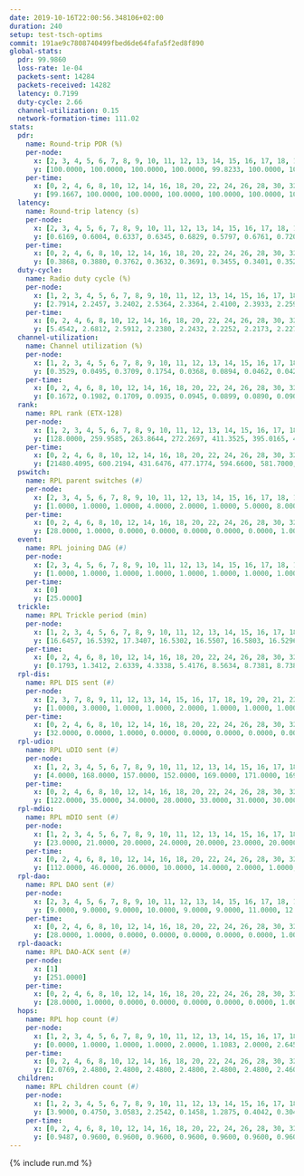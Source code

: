 ```yaml
---
date: 2019-10-16T22:00:56.348106+02:00
duration: 240
setup: test-tsch-optims
commit: 191ae9c7808740499fbed6de64fafa5f2ed8f890
global-stats:
  pdr: 99.9860
  loss-rate: 1e-04
  packets-sent: 14284
  packets-received: 14282
  latency: 0.7199
  duty-cycle: 2.66
  channel-utilization: 0.15
  network-formation-time: 111.02
stats:
  pdr:
    name: Round-trip PDR (%)
    per-node:
      x: [2, 3, 4, 5, 6, 7, 8, 9, 10, 11, 12, 13, 14, 15, 16, 17, 18, 19, 20, 21, 22, 23, 24, 25]
      y: [100.0000, 100.0000, 100.0000, 100.0000, 99.8233, 100.0000, 100.0000, 99.8294, 100.0000, 100.0000, 100.0000, 100.0000, 100.0000, 100.0000, 100.0000, 100.0000, 100.0000, 100.0000, 100.0000, 100.0000, 100.0000, 100.0000, 100.0000, 100.0000]
    per-time:
      x: [0, 2, 4, 6, 8, 10, 12, 14, 16, 18, 20, 22, 24, 26, 28, 30, 32, 34, 36, 38, 40, 42, 44, 46, 48, 50, 52, 54, 56, 58, 60, 62, 64, 66, 68, 70, 72, 74, 76, 78, 80, 82, 84, 86, 88, 90, 92, 94, 96, 98, 100, 102, 104, 106, 108, 110, 112, 114, 116, 118, 120, 122, 124, 126, 128, 130, 132, 134, 136, 138, 140, 142, 144, 146, 148, 150, 152, 154, 156, 158, 160, 162, 164, 166, 168, 170, 172, 174, 176, 178, 180, 182, 184, 186, 188, 190, 192, 194, 196, 198, 200, 202, 204, 206, 208, 210, 212, 214, 216, 218, 220, 222, 224, 226, 228, 230, 232, 234, 236, 238]
      y: [99.1667, 100.0000, 100.0000, 100.0000, 100.0000, 100.0000, 100.0000, 100.0000, 100.0000, 100.0000, 100.0000, 100.0000, 100.0000, 100.0000, 100.0000, 100.0000, 100.0000, 100.0000, 100.0000, 100.0000, 100.0000, 100.0000, 100.0000, 100.0000, 100.0000, 100.0000, 100.0000, 100.0000, 100.0000, 100.0000, 100.0000, 100.0000, 100.0000, 100.0000, 100.0000, 100.0000, 100.0000, 100.0000, 100.0000, 100.0000, 100.0000, 100.0000, 100.0000, 100.0000, 100.0000, 100.0000, 100.0000, 100.0000, 100.0000, 100.0000, 100.0000, 100.0000, 100.0000, 100.0000, 100.0000, 100.0000, 100.0000, 100.0000, 100.0000, 100.0000, 100.0000, 100.0000, 100.0000, 100.0000, 100.0000, 100.0000, 100.0000, 100.0000, 100.0000, 100.0000, 100.0000, 100.0000, 100.0000, 100.0000, 100.0000, 100.0000, 100.0000, 100.0000, 100.0000, 100.0000, 100.0000, 100.0000, 100.0000, 100.0000, 100.0000, 100.0000, 100.0000, 100.0000, 100.0000, 100.0000, 100.0000, 99.1667, 100.0000, 100.0000, 100.0000, 100.0000, 100.0000, 100.0000, 100.0000, 100.0000, 100.0000, 100.0000, 100.0000, 100.0000, 100.0000, 100.0000, 100.0000, 100.0000, 100.0000, 100.0000, 100.0000, 100.0000, 100.0000, 100.0000, 100.0000, 100.0000, 100.0000, 100.0000, 100.0000, 100.0000]
  latency:
    name: Round-trip latency (s)
    per-node:
      x: [2, 3, 4, 5, 6, 7, 8, 9, 10, 11, 12, 13, 14, 15, 16, 17, 18, 19, 20, 21, 22, 23, 24, 25]
      y: [0.6169, 0.6004, 0.6337, 0.6345, 0.6829, 0.5797, 0.6761, 0.7206, 0.6755, 0.7232, 0.6972, 0.6912, 0.7327, 0.7094, 0.7289, 0.7767, 0.7329, 0.7241, 0.7621, 0.8141, 0.7385, 0.9051, 0.8879, 0.8310]
    per-time:
      x: [0, 2, 4, 6, 8, 10, 12, 14, 16, 18, 20, 22, 24, 26, 28, 30, 32, 34, 36, 38, 40, 42, 44, 46, 48, 50, 52, 54, 56, 58, 60, 62, 64, 66, 68, 70, 72, 74, 76, 78, 80, 82, 84, 86, 88, 90, 92, 94, 96, 98, 100, 102, 104, 106, 108, 110, 112, 114, 116, 118, 120, 122, 124, 126, 128, 130, 132, 134, 136, 138, 140, 142, 144, 146, 148, 150, 152, 154, 156, 158, 160, 162, 164, 166, 168, 170, 172, 174, 176, 178, 180, 182, 184, 186, 188, 190, 192, 194, 196, 198, 200, 202, 204, 206, 208, 210, 212, 214, 216, 218, 220, 222, 224, 226, 228, 230, 232, 234, 236, 238]
      y: [0.3868, 0.3880, 0.3762, 0.3632, 0.3691, 0.3455, 0.3401, 0.3529, 0.3704, 0.3514, 0.3351, 0.3683, 0.3229, 0.3591, 0.3445, 0.3319, 0.3392, 0.3200, 0.3216, 0.3559, 0.3371, 0.3325, 0.3348, 0.3500, 0.3271, 0.3321, 0.3368, 0.3213, 0.3608, 0.3859, 0.3266, 0.3445, 0.3429, 0.3293, 0.3498, 0.3442, 0.3738, 0.3249, 0.3134, 0.3390, 0.3198, 0.3184, 0.3695, 0.3627, 0.3105, 0.3286, 0.3244, 0.3660, 0.2991, 0.2872, 0.3593, 0.3838, 0.3853, 0.3965, 0.5397, 0.3762, 0.3489, 0.3439, 0.3493, 0.6381, 0.6797, 0.4730, 0.4186, 0.3124, 0.4012, 0.9155, 1.0357, 0.7762, 0.5665, 0.5206, 0.4802, 0.9120, 1.2743, 1.2322, 0.8924, 0.6466, 0.5546, 0.9692, 1.2840, 1.2768, 1.2471, 1.1547, 0.7892, 0.9775, 1.2598, 1.2879, 1.2694, 1.2895, 1.2695, 1.1954, 1.2829, 1.2587, 1.2736, 1.2704, 1.2628, 1.2694, 1.2658, 1.2908, 1.2760, 1.2950, 1.2763, 1.2539, 1.2933, 1.2737, 1.2923, 1.2892, 1.3005, 1.2862, 1.2754, 1.2733, 1.2737, 1.2849, 1.2840, 1.2751, 1.2552, 1.2578, 1.2745, 1.2792, 1.2937, 1.2019]
  duty-cycle:
    name: Radio duty cycle (%)
    per-node:
      x: [1, 2, 3, 4, 5, 6, 7, 8, 9, 10, 11, 12, 13, 14, 15, 16, 17, 18, 19, 20, 21, 22, 23, 24, 25]
      y: [2.7914, 2.2457, 3.2402, 2.5364, 2.3364, 2.4100, 2.3933, 2.2599, 2.3161, 2.2201, 2.3435, 2.2502, 2.3237, 2.4573, 2.7689, 2.6902, 2.4540, 2.5586, 2.4503, 2.5983, 2.5237, 2.6233, 2.6553, 2.6048, 2.5856]
    per-time:
      x: [0, 2, 4, 6, 8, 10, 12, 14, 16, 18, 20, 22, 24, 26, 28, 30, 32, 34, 36, 38, 40, 42, 44, 46, 48, 50, 52, 54, 56, 58, 60, 62, 64, 66, 68, 70, 72, 74, 76, 78, 80, 82, 84, 86, 88, 90, 92, 94, 96, 98, 100, 102, 104, 106, 108, 110, 112, 114, 116, 118, 120, 122, 124, 126, 128, 130, 132, 134, 136, 138, 140, 142, 144, 146, 148, 150, 152, 154, 156, 158, 160, 162, 164, 166, 168, 170, 172, 174, 176, 178, 180, 182, 184, 186, 188, 190, 192, 194, 196, 198, 200, 202, 204, 206, 208, 210, 212, 214, 216, 218, 220, 222, 224, 226, 228, 230, 232, 234, 236, 238, 240]
      y: [5.4542, 2.6812, 2.5912, 2.2380, 2.2432, 2.2252, 2.2173, 2.2278, 2.2384, 2.2353, 2.2184, 2.2122, 2.2457, 2.2149, 2.2553, 2.2448, 2.2137, 2.2162, 2.2072, 2.2166, 2.2375, 2.2226, 2.2200, 2.2259, 2.2389, 2.2321, 2.2267, 2.2183, 2.2223, 2.2566, 2.2300, 2.2288, 2.2417, 2.2377, 2.2191, 2.2389, 2.2281, 2.2396, 2.2134, 2.2105, 2.2459, 2.2320, 2.2091, 2.2370, 2.2243, 2.2055, 2.2163, 2.2312, 2.2191, 2.1917, 2.2242, 3.1150, 3.2036, 3.0651, 3.0485, 2.2102, 2.2129, 2.2330, 2.2122, 2.2200, 2.2249, 2.2191, 2.2108, 2.2096, 2.2002, 2.2154, 2.2208, 2.2210, 2.2130, 2.2262, 2.2125, 2.2293, 2.2054, 2.2017, 2.2090, 2.2261, 2.2281, 2.2298, 2.2328, 2.2127, 2.2204, 2.2230, 2.2055, 2.2055, 2.2225, 2.2279, 2.2330, 2.2080, 2.2271, 2.2011, 2.2108, 2.2101, 2.2120, 2.2219, 2.2115, 2.2040, 2.2177, 2.2197, 2.2159, 2.2086, 2.2240, 2.2086, 2.2342, 2.2200, 2.2144, 2.2214, 2.2208, 2.2159, 2.2281, 2.2090, 2.2138, 2.2108, 2.2232, 2.2145, 2.2200, 2.2105, 2.2024, 2.2250, 2.2131, 2.2170, null]
  channel-utilization:
    name: Channel utilization (%)
    per-node:
      x: [1, 2, 3, 4, 5, 6, 7, 8, 9, 10, 11, 12, 13, 14, 15, 16, 17, 18, 19, 20, 21, 22, 23, 24, 25]
      y: [0.3529, 0.0495, 0.3709, 0.1754, 0.0368, 0.0894, 0.0462, 0.0427, 0.0313, 0.1025, 0.0341, 0.0433, 0.0343, 0.0334, 0.2286, 0.1809, 0.0323, 0.0874, 0.0567, 0.0390, 0.0392, 0.0544, 0.0317, 0.0308, 0.0336]
    per-time:
      x: [0, 2, 4, 6, 8, 10, 12, 14, 16, 18, 20, 22, 24, 26, 28, 30, 32, 34, 36, 38, 40, 42, 44, 46, 48, 50, 52, 54, 56, 58, 60, 62, 64, 66, 68, 70, 72, 74, 76, 78, 80, 82, 84, 86, 88, 90, 92, 94, 96, 98, 100, 102, 104, 106, 108, 110, 112, 114, 116, 118, 120, 122, 124, 126, 128, 130, 132, 134, 136, 138, 140, 142, 144, 146, 148, 150, 152, 154, 156, 158, 160, 162, 164, 166, 168, 170, 172, 174, 176, 178, 180, 182, 184, 186, 188, 190, 192, 194, 196, 198, 200, 202, 204, 206, 208, 210, 212, 214, 216, 218, 220, 222, 224, 226, 228, 230, 232, 234, 236, 238, 240]
      y: [0.1672, 0.1982, 0.1709, 0.0935, 0.0945, 0.0899, 0.0890, 0.0904, 0.0927, 0.0949, 0.0889, 0.0872, 0.0980, 0.0868, 0.0991, 0.0945, 0.0871, 0.0876, 0.0845, 0.0884, 0.0952, 0.0911, 0.0887, 0.0907, 0.0946, 0.0915, 0.0906, 0.0889, 0.0910, 0.1010, 0.0930, 0.0911, 0.0945, 0.0935, 0.0885, 0.0951, 0.0927, 0.0958, 0.0891, 0.0862, 0.0957, 0.0925, 0.0860, 0.0946, 0.0924, 0.0866, 0.0894, 0.0937, 0.0894, 0.0821, 0.0914, 0.3645, 0.3093, 0.3193, 0.3998, 0.0877, 0.0892, 0.0961, 0.0879, 0.0918, 0.0922, 0.0900, 0.0883, 0.0875, 0.0834, 0.0885, 0.0908, 0.0894, 0.0868, 0.0931, 0.0872, 0.0943, 0.0868, 0.0846, 0.0873, 0.0909, 0.0915, 0.0931, 0.0927, 0.0881, 0.0900, 0.0918, 0.0863, 0.0843, 0.0905, 0.0906, 0.0944, 0.0874, 0.0921, 0.0834, 0.0884, 0.0878, 0.0887, 0.0894, 0.0891, 0.0849, 0.0891, 0.0906, 0.0894, 0.0868, 0.0908, 0.0852, 0.0943, 0.0898, 0.0887, 0.0898, 0.0901, 0.0891, 0.0931, 0.0877, 0.0864, 0.0861, 0.0918, 0.0895, 0.0896, 0.0890, 0.0843, 0.0938, 0.0891, 0.0876, null]
  rank:
    name: RPL rank (ETX-128)
    per-node:
      x: [1, 2, 3, 4, 5, 6, 7, 8, 9, 10, 11, 12, 13, 14, 15, 16, 17, 18, 19, 20, 21, 22, 23, 24, 25]
      y: [128.0000, 259.9585, 263.8644, 272.2697, 411.3525, 395.0165, 439.0207, 569.7755, 621.2500, 488.6148, 609.6870, 442.0492, 582.5806, 608.7530, 463.6141, 5716.9146, 572.5451, 881.5656, 872.9959, 679.1811, 670.5473, 652.2822, 773.9024, 753.5610, 783.2794]
    per-time:
      x: [0, 2, 4, 6, 8, 10, 12, 14, 16, 18, 20, 22, 24, 26, 28, 30, 32, 34, 36, 38, 40, 42, 44, 46, 48, 50, 52, 54, 56, 58, 60, 62, 64, 66, 68, 70, 72, 74, 76, 78, 80, 82, 84, 86, 88, 90, 92, 94, 96, 98, 100, 102, 104, 106, 108, 110, 112, 114, 116, 118, 120, 122, 124, 126, 128, 130, 132, 134, 136, 138, 140, 142, 144, 146, 148, 150, 152, 154, 156, 158, 160, 162, 164, 166, 168, 170, 172, 174, 176, 178, 180, 182, 184, 186, 188, 190, 192, 194, 196, 198, 200, 202, 204, 206, 208, 210, 212, 214, 216, 218, 220, 222, 224, 226, 228, 230, 232, 234, 236, 238]
      y: [21480.4095, 600.2194, 431.6476, 477.1774, 594.6600, 581.7000, 580.4200, 580.3333, 561.0400, 545.8431, 540.4902, 563.0200, 554.5962, 553.4423, 539.6000, 513.9600, 515.2000, 523.8000, 525.4400, 536.7000, 577.5926, 569.2400, 584.5490, 562.0385, 542.7400, 537.7692, 519.2400, 515.2745, 524.0392, 531.6800, 570.1000, 585.4615, 595.6800, 618.9608, 611.3000, 593.0385, 597.0600, 600.5200, 595.0577, 590.1000, 573.0377, 514.7885, 507.3333, 518.3200, 522.3000, 515.8627, 518.6538, 507.0784, 499.5882, 489.2400, 495.4038, 299.8901, 282.6963, 280.8772, 323.7161, 496.2353, 496.1765, 498.5882, 490.8400, 485.3333, 490.7451, 485.9000, 484.3725, 478.8235, 476.6400, 475.4902, 475.0000, 479.1000, 490.5800, 492.1400, 495.8200, 494.6667, 494.9000, 496.7843, 495.7200, 484.5200, 487.8824, 490.1800, 490.2800, 482.2549, 494.9615, 486.7885, 482.4000, 481.5200, 483.3000, 485.0000, 490.3800, 487.9600, 485.9804, 478.0000, 479.0588, 479.5400, 486.7400, 492.3400, 493.6800, 497.0800, 489.8600, 493.6154, 491.0400, 498.0800, 502.0400, 498.2000, 495.6981, 481.3600, 489.0600, 492.6600, 492.5882, 492.3800, 498.4231, 503.8400, 503.5600, 498.1400, 495.3800, 489.0769, 486.4423, 485.8000, 483.8400, 493.6600, 496.2000, 496.2400]
  pswitch:
    name: RPL parent switches (#)
    per-node:
      x: [2, 3, 4, 5, 6, 7, 8, 9, 10, 11, 12, 13, 14, 15, 16, 17, 18, 19, 20, 21, 22, 23, 24, 25]
      y: [1.0000, 1.0000, 1.0000, 4.0000, 2.0000, 1.0000, 5.0000, 8.0000, 4.0000, 6.0000, 4.0000, 8.0000, 7.0000, 1.0000, 1.0000, 4.0000, 4.0000, 5.0000, 4.0000, 4.0000, 2.0000, 7.0000, 7.0000, 8.0000]
    per-time:
      x: [0, 2, 4, 6, 8, 10, 12, 14, 16, 18, 20, 22, 24, 26, 28, 30, 32, 34, 36, 38, 40, 42, 44, 46, 48, 50, 52, 54, 56, 58, 60, 62, 64, 66, 68, 70, 72, 74, 76, 78, 80, 82, 84, 86, 88, 90, 92, 94, 96, 98, 100, 102, 104, 106, 108, 110, 112, 114, 116, 118, 120, 122, 124, 126, 128, 130, 132, 134, 136, 138, 140, 142, 144, 146, 148, 150, 152, 154, 156, 158, 160, 162, 164, 166, 168, 170, 172, 174, 176, 178, 180, 182, 184, 186, 188, 190, 192, 194, 196, 198, 200, 202, 204, 206, 208, 210, 212, 214, 216, 218, 220, 222, 224, 226, 228, 230]
      y: [28.0000, 1.0000, 0.0000, 0.0000, 0.0000, 0.0000, 0.0000, 1.0000, 0.0000, 1.0000, 1.0000, 0.0000, 2.0000, 2.0000, 0.0000, 0.0000, 0.0000, 0.0000, 0.0000, 0.0000, 4.0000, 0.0000, 1.0000, 2.0000, 0.0000, 2.0000, 0.0000, 1.0000, 1.0000, 0.0000, 0.0000, 2.0000, 0.0000, 1.0000, 0.0000, 2.0000, 0.0000, 0.0000, 2.0000, 0.0000, 3.0000, 2.0000, 1.0000, 0.0000, 0.0000, 1.0000, 2.0000, 1.0000, 1.0000, 0.0000, 2.0000, 0.0000, 0.0000, 2.0000, 0.0000, 1.0000, 1.0000, 1.0000, 0.0000, 1.0000, 1.0000, 0.0000, 1.0000, 1.0000, 0.0000, 1.0000, 0.0000, 0.0000, 0.0000, 0.0000, 0.0000, 1.0000, 0.0000, 1.0000, 0.0000, 0.0000, 1.0000, 0.0000, 0.0000, 1.0000, 2.0000, 2.0000, 0.0000, 0.0000, 0.0000, 0.0000, 0.0000, 0.0000, 1.0000, 0.0000, 1.0000, 0.0000, 0.0000, 0.0000, 0.0000, 0.0000, 0.0000, 2.0000, 0.0000, 0.0000, 0.0000, 0.0000, 3.0000, 0.0000, 0.0000, 0.0000, 1.0000, 0.0000, 2.0000, 0.0000, 0.0000, 0.0000, 0.0000, 2.0000, 2.0000, 0.0000]
  event:
    name: RPL joining DAG (#)
    per-node:
      x: [2, 3, 4, 5, 6, 7, 8, 9, 10, 11, 12, 13, 14, 15, 16, 17, 18, 19, 20, 21, 22, 23, 24, 25]
      y: [1.0000, 1.0000, 1.0000, 1.0000, 1.0000, 1.0000, 1.0000, 1.0000, 1.0000, 1.0000, 1.0000, 1.0000, 1.0000, 1.0000, 2.0000, 1.0000, 1.0000, 1.0000, 1.0000, 1.0000, 1.0000, 1.0000, 1.0000, 1.0000]
    per-time:
      x: [0]
      y: [25.0000]
  trickle:
    name: RPL Trickle period (min)
    per-node:
      x: [1, 2, 3, 4, 5, 6, 7, 8, 9, 10, 11, 12, 13, 14, 15, 16, 17, 18, 19, 20, 21, 22, 23, 24, 25]
      y: [16.6457, 16.5392, 17.3407, 16.5302, 16.5507, 16.5803, 16.5296, 16.4010, 16.5492, 16.3409, 15.5901, 16.5412, 16.4625, 16.5479, 16.5248, 3.7913, 16.5340, 16.3988, 16.4489, 16.5840, 16.5840, 16.5766, 16.5488, 16.5494, 16.5178]
    per-time:
      x: [0, 2, 4, 6, 8, 10, 12, 14, 16, 18, 20, 22, 24, 26, 28, 30, 32, 34, 36, 38, 40, 42, 44, 46, 48, 50, 52, 54, 56, 58, 60, 62, 64, 66, 68, 70, 72, 74, 76, 78, 80, 82, 84, 86, 88, 90, 92, 94, 96, 98, 100, 102, 104, 106, 108, 110, 112, 114, 116, 118, 120, 122, 124, 126, 128, 130, 132, 134, 136, 138, 140, 142, 144, 146, 148, 150, 152, 154, 156, 158, 160, 162, 164, 166, 168, 170, 172, 174, 176, 178, 180, 182, 184, 186, 188, 190, 192, 194, 196, 198, 200, 202, 204, 206, 208, 210, 212, 214, 216, 218, 220, 222, 224, 226, 228, 230, 232, 234, 236, 238]
      y: [0.1793, 1.3412, 2.6339, 4.3338, 5.4176, 8.5634, 8.7381, 8.7381, 9.0877, 16.1056, 17.3049, 17.4763, 17.4763, 17.4763, 17.4763, 17.4763, 17.4763, 17.4763, 17.4763, 17.4763, 17.4763, 17.4763, 17.4763, 17.4763, 17.4763, 17.4763, 17.4763, 17.4763, 17.4763, 17.4763, 17.4763, 17.1415, 16.8100, 16.8766, 16.9520, 16.9721, 17.1267, 17.1267, 17.1402, 17.1267, 17.3114, 17.4763, 17.4763, 17.4763, 17.4763, 17.4763, 17.4763, 17.4763, 17.4763, 17.4763, 17.4763, 17.4763, 17.4763, 17.4763, 17.4763, 17.4763, 17.4763, 17.4763, 17.4763, 17.4763, 17.4763, 17.4763, 17.4763, 17.4763, 17.4763, 17.4763, 17.4763, 17.4763, 17.4763, 17.4763, 17.4763, 17.4763, 17.4763, 17.4763, 17.4763, 17.4763, 17.4763, 17.4763, 17.4763, 17.4763, 17.4763, 17.4763, 17.4763, 17.4763, 17.4763, 17.4763, 17.4763, 17.4763, 17.4763, 17.4763, 17.4763, 17.4763, 17.4763, 17.4763, 17.4763, 17.4763, 17.4763, 17.4763, 17.4763, 17.4763, 17.4763, 17.4763, 17.4763, 17.4763, 17.4763, 17.4763, 17.4763, 17.4763, 17.4763, 17.4763, 17.4763, 17.4763, 17.4763, 17.4763, 17.4763, 17.4763, 17.4763, 17.4763, 17.4763, 17.4763]
  rpl-dis:
    name: RPL DIS sent (#)
    per-node:
      x: [2, 3, 7, 8, 9, 11, 12, 13, 14, 15, 16, 17, 18, 19, 20, 21, 22, 23, 24, 25]
      y: [1.0000, 3.0000, 1.0000, 1.0000, 2.0000, 1.0000, 1.0000, 1.0000, 1.0000, 1.0000, 3.0000, 1.0000, 1.0000, 2.0000, 3.0000, 3.0000, 2.0000, 3.0000, 2.0000, 2.0000]
    per-time:
      x: [0, 2, 4, 6, 8, 10, 12, 14, 16, 18, 20, 22, 24, 26, 28, 30, 32, 34, 36, 38, 40, 42, 44, 46, 48, 50, 52, 54, 56, 58, 60, 62, 64, 66, 68, 70, 72, 74, 76, 78, 80, 82, 84, 86, 88, 90, 92, 94, 96, 98, 100, 102, 104, 106, 108]
      y: [32.0000, 0.0000, 1.0000, 0.0000, 0.0000, 0.0000, 0.0000, 0.0000, 0.0000, 0.0000, 0.0000, 0.0000, 0.0000, 0.0000, 0.0000, 0.0000, 0.0000, 0.0000, 0.0000, 0.0000, 0.0000, 0.0000, 0.0000, 0.0000, 0.0000, 0.0000, 0.0000, 0.0000, 0.0000, 0.0000, 0.0000, 0.0000, 0.0000, 0.0000, 0.0000, 0.0000, 0.0000, 0.0000, 0.0000, 0.0000, 0.0000, 0.0000, 0.0000, 0.0000, 0.0000, 0.0000, 0.0000, 0.0000, 0.0000, 0.0000, 0.0000, 0.0000, 0.0000, 2.0000, 0.0000]
  rpl-udio:
    name: RPL uDIO sent (#)
    per-node:
      x: [1, 2, 3, 4, 5, 6, 7, 8, 9, 10, 11, 12, 13, 14, 15, 16, 17, 18, 19, 20, 21, 22, 23, 24, 25]
      y: [4.0000, 168.0000, 157.0000, 152.0000, 169.0000, 171.0000, 169.0000, 165.0000, 175.0000, 143.0000, 165.0000, 161.0000, 166.0000, 168.0000, 156.0000, 162.0000, 165.0000, 166.0000, 166.0000, 165.0000, 165.0000, 168.0000, 158.0000, 168.0000, 165.0000]
    per-time:
      x: [0, 2, 4, 6, 8, 10, 12, 14, 16, 18, 20, 22, 24, 26, 28, 30, 32, 34, 36, 38, 40, 42, 44, 46, 48, 50, 52, 54, 56, 58, 60, 62, 64, 66, 68, 70, 72, 74, 76, 78, 80, 82, 84, 86, 88, 90, 92, 94, 96, 98, 100, 102, 104, 106, 108, 110, 112, 114, 116, 118, 120, 122, 124, 126, 128, 130, 132, 134, 136, 138, 140, 142, 144, 146, 148, 150, 152, 154, 156, 158, 160, 162, 164, 166, 168, 170, 172, 174, 176, 178, 180, 182, 184, 186, 188, 190, 192, 194, 196, 198, 200, 202, 204, 206, 208, 210, 212, 214, 216, 218, 220, 222, 224, 226, 228, 230, 232, 234, 236, 238]
      y: [122.0000, 35.0000, 34.0000, 28.0000, 33.0000, 31.0000, 30.0000, 29.0000, 36.0000, 31.0000, 31.0000, 34.0000, 34.0000, 31.0000, 30.0000, 30.0000, 35.0000, 38.0000, 31.0000, 32.0000, 35.0000, 31.0000, 31.0000, 41.0000, 30.0000, 33.0000, 32.0000, 22.0000, 33.0000, 29.0000, 33.0000, 38.0000, 36.0000, 34.0000, 27.0000, 30.0000, 32.0000, 31.0000, 35.0000, 31.0000, 33.0000, 32.0000, 25.0000, 30.0000, 32.0000, 33.0000, 28.0000, 31.0000, 35.0000, 30.0000, 33.0000, 47.0000, 32.0000, 32.0000, 33.0000, 30.0000, 33.0000, 30.0000, 32.0000, 32.0000, 33.0000, 37.0000, 30.0000, 30.0000, 30.0000, 34.0000, 26.0000, 33.0000, 38.0000, 36.0000, 32.0000, 28.0000, 29.0000, 34.0000, 30.0000, 26.0000, 40.0000, 28.0000, 34.0000, 32.0000, 29.0000, 33.0000, 32.0000, 28.0000, 34.0000, 31.0000, 34.0000, 28.0000, 33.0000, 35.0000, 30.0000, 31.0000, 34.0000, 34.0000, 30.0000, 33.0000, 33.0000, 36.0000, 31.0000, 29.0000, 36.0000, 28.0000, 35.0000, 35.0000, 36.0000, 31.0000, 29.0000, 32.0000, 35.0000, 34.0000, 31.0000, 25.0000, 31.0000, 32.0000, 33.0000, 33.0000, 32.0000, 30.0000, 25.0000, 34.0000]
  rpl-mdio:
    name: RPL mDIO sent (#)
    per-node:
      x: [1, 2, 3, 4, 5, 6, 7, 8, 9, 10, 11, 12, 13, 14, 15, 16, 17, 18, 19, 20, 21, 22, 23, 24, 25]
      y: [23.0000, 21.0000, 20.0000, 24.0000, 20.0000, 23.0000, 20.0000, 26.0000, 20.0000, 27.0000, 30.0000, 20.0000, 24.0000, 21.0000, 20.0000, 19.0000, 20.0000, 23.0000, 22.0000, 22.0000, 20.0000, 22.0000, 21.0000, 21.0000, 20.0000]
    per-time:
      x: [0, 2, 4, 6, 8, 10, 12, 14, 16, 18, 20, 22, 24, 26, 28, 30, 32, 34, 36, 38, 40, 42, 44, 46, 48, 50, 52, 54, 56, 58, 60, 62, 64, 66, 68, 70, 72, 74, 76, 78, 80, 82, 84, 86, 88, 90, 92, 94, 96, 98, 100, 102, 104, 106, 108, 110, 112, 114, 116, 118, 120, 122, 124, 126, 128, 130, 132, 134, 136, 138, 140, 142, 144, 146, 148, 150, 152, 154, 156, 158, 160, 162, 164, 166, 168, 170, 172, 174, 176, 178, 180, 182, 184, 186, 188, 190, 192, 194, 196, 198, 200, 202, 204, 206, 208, 210, 212, 214, 216, 218, 220, 222, 224, 226, 228, 230, 232, 234, 236, 238]
      y: [112.0000, 46.0000, 26.0000, 10.0000, 14.0000, 2.0000, 1.0000, 8.0000, 13.0000, 3.0000, 0.0000, 0.0000, 0.0000, 1.0000, 5.0000, 11.0000, 3.0000, 5.0000, 0.0000, 0.0000, 0.0000, 0.0000, 4.0000, 4.0000, 8.0000, 4.0000, 4.0000, 1.0000, 0.0000, 0.0000, 0.0000, 1.0000, 13.0000, 7.0000, 6.0000, 4.0000, 0.0000, 0.0000, 1.0000, 0.0000, 9.0000, 6.0000, 6.0000, 2.0000, 1.0000, 1.0000, 0.0000, 0.0000, 4.0000, 3.0000, 6.0000, 6.0000, 5.0000, 1.0000, 0.0000, 0.0000, 1.0000, 7.0000, 6.0000, 5.0000, 4.0000, 1.0000, 0.0000, 0.0000, 2.0000, 1.0000, 3.0000, 8.0000, 5.0000, 2.0000, 4.0000, 0.0000, 0.0000, 1.0000, 1.0000, 9.0000, 5.0000, 4.0000, 5.0000, 0.0000, 0.0000, 0.0000, 1.0000, 3.0000, 7.0000, 7.0000, 3.0000, 4.0000, 0.0000, 0.0000, 1.0000, 0.0000, 4.0000, 8.0000, 5.0000, 4.0000, 2.0000, 1.0000, 1.0000, 0.0000, 1.0000, 7.0000, 5.0000, 4.0000, 5.0000, 2.0000, 0.0000, 0.0000, 0.0000, 1.0000, 10.0000, 5.0000, 6.0000, 2.0000, 1.0000, 1.0000, 0.0000, 0.0000, 1.0000, 6.0000]
  rpl-dao:
    name: RPL DAO sent (#)
    per-node:
      x: [2, 3, 4, 5, 6, 7, 8, 9, 10, 11, 12, 13, 14, 15, 16, 17, 18, 19, 20, 21, 22, 23, 24, 25]
      y: [9.0000, 9.0000, 9.0000, 10.0000, 9.0000, 9.0000, 11.0000, 12.0000, 10.0000, 12.0000, 10.0000, 13.0000, 11.0000, 9.0000, 9.0000, 10.0000, 11.0000, 11.0000, 10.0000, 10.0000, 9.0000, 13.0000, 13.0000, 12.0000]
    per-time:
      x: [0, 2, 4, 6, 8, 10, 12, 14, 16, 18, 20, 22, 24, 26, 28, 30, 32, 34, 36, 38, 40, 42, 44, 46, 48, 50, 52, 54, 56, 58, 60, 62, 64, 66, 68, 70, 72, 74, 76, 78, 80, 82, 84, 86, 88, 90, 92, 94, 96, 98, 100, 102, 104, 106, 108, 110, 112, 114, 116, 118, 120, 122, 124, 126, 128, 130, 132, 134, 136, 138, 140, 142, 144, 146, 148, 150, 152, 154, 156, 158, 160, 162, 164, 166, 168, 170, 172, 174, 176, 178, 180, 182, 184, 186, 188, 190, 192, 194, 196, 198, 200, 202, 204, 206, 208, 210, 212, 214, 216, 218, 220, 222, 224, 226, 228, 230, 232, 234, 236, 238]
      y: [28.0000, 1.0000, 0.0000, 0.0000, 0.0000, 0.0000, 0.0000, 1.0000, 0.0000, 1.0000, 1.0000, 0.0000, 2.0000, 2.0000, 14.0000, 3.0000, 0.0000, 0.0000, 0.0000, 0.0000, 4.0000, 1.0000, 1.0000, 2.0000, 1.0000, 2.0000, 2.0000, 2.0000, 7.0000, 7.0000, 0.0000, 1.0000, 1.0000, 1.0000, 0.0000, 2.0000, 0.0000, 2.0000, 3.0000, 0.0000, 4.0000, 4.0000, 2.0000, 8.0000, 0.0000, 1.0000, 2.0000, 1.0000, 1.0000, 1.0000, 2.0000, 2.0000, 2.0000, 2.0000, 1.0000, 4.0000, 2.0000, 8.0000, 0.0000, 1.0000, 2.0000, 1.0000, 1.0000, 2.0000, 0.0000, 2.0000, 2.0000, 1.0000, 1.0000, 3.0000, 2.0000, 6.0000, 1.0000, 1.0000, 3.0000, 0.0000, 2.0000, 2.0000, 0.0000, 1.0000, 5.0000, 3.0000, 0.0000, 2.0000, 1.0000, 5.0000, 3.0000, 1.0000, 3.0000, 0.0000, 1.0000, 0.0000, 1.0000, 1.0000, 2.0000, 1.0000, 3.0000, 3.0000, 1.0000, 2.0000, 5.0000, 1.0000, 6.0000, 0.0000, 1.0000, 0.0000, 2.0000, 0.0000, 5.0000, 1.0000, 2.0000, 1.0000, 1.0000, 4.0000, 5.0000, 1.0000, 3.0000, 1.0000, 0.0000, 1.0000]
  rpl-daoack:
    name: RPL DAO-ACK sent (#)
    per-node:
      x: [1]
      y: [251.0000]
    per-time:
      x: [0, 2, 4, 6, 8, 10, 12, 14, 16, 18, 20, 22, 24, 26, 28, 30, 32, 34, 36, 38, 40, 42, 44, 46, 48, 50, 52, 54, 56, 58, 60, 62, 64, 66, 68, 70, 72, 74, 76, 78, 80, 82, 84, 86, 88, 90, 92, 94, 96, 98, 100, 102, 104, 106, 108, 110, 112, 114, 116, 118, 120, 122, 124, 126, 128, 130, 132, 134, 136, 138, 140, 142, 144, 146, 148, 150, 152, 154, 156, 158, 160, 162, 164, 166, 168, 170, 172, 174, 176, 178, 180, 182, 184, 186, 188, 190, 192, 194, 196, 198, 200, 202, 204, 206, 208, 210, 212, 214, 216, 218, 220, 222, 224, 226, 228, 230, 232, 234, 236, 238]
      y: [28.0000, 1.0000, 0.0000, 0.0000, 0.0000, 0.0000, 0.0000, 1.0000, 0.0000, 1.0000, 1.0000, 0.0000, 2.0000, 2.0000, 14.0000, 3.0000, 0.0000, 0.0000, 0.0000, 0.0000, 4.0000, 1.0000, 1.0000, 2.0000, 1.0000, 2.0000, 2.0000, 2.0000, 7.0000, 7.0000, 0.0000, 1.0000, 1.0000, 1.0000, 0.0000, 2.0000, 0.0000, 2.0000, 3.0000, 0.0000, 4.0000, 4.0000, 2.0000, 8.0000, 0.0000, 1.0000, 2.0000, 1.0000, 1.0000, 1.0000, 2.0000, 2.0000, 2.0000, 2.0000, 1.0000, 4.0000, 2.0000, 8.0000, 0.0000, 1.0000, 2.0000, 1.0000, 1.0000, 2.0000, 0.0000, 2.0000, 2.0000, 1.0000, 1.0000, 3.0000, 2.0000, 6.0000, 1.0000, 1.0000, 3.0000, 0.0000, 2.0000, 2.0000, 0.0000, 1.0000, 5.0000, 3.0000, 0.0000, 2.0000, 1.0000, 5.0000, 3.0000, 1.0000, 3.0000, 0.0000, 1.0000, 0.0000, 1.0000, 1.0000, 2.0000, 1.0000, 3.0000, 3.0000, 1.0000, 2.0000, 5.0000, 1.0000, 6.0000, 0.0000, 1.0000, 0.0000, 2.0000, 0.0000, 5.0000, 1.0000, 2.0000, 1.0000, 1.0000, 4.0000, 5.0000, 1.0000, 3.0000, 1.0000, 0.0000, 1.0000]
  hops:
    name: RPL hop count (#)
    per-node:
      x: [1, 2, 3, 4, 5, 6, 7, 8, 9, 10, 11, 12, 13, 14, 15, 16, 17, 18, 19, 20, 21, 22, 23, 24, 25]
      y: [0.0000, 1.0000, 1.0000, 1.0000, 2.0000, 1.1083, 2.0000, 2.6458, 2.9958, 2.0458, 2.7333, 2.0000, 2.6625, 2.9917, 2.0000, 2.0000, 2.9247, 3.0460, 3.0000, 3.1925, 3.3138, 3.1004, 4.1548, 4.0000, 4.0586]
    per-time:
      x: [0, 2, 4, 6, 8, 10, 12, 14, 16, 18, 20, 22, 24, 26, 28, 30, 32, 34, 36, 38, 40, 42, 44, 46, 48, 50, 52, 54, 56, 58, 60, 62, 64, 66, 68, 70, 72, 74, 76, 78, 80, 82, 84, 86, 88, 90, 92, 94, 96, 98, 100, 102, 104, 106, 108, 110, 112, 114, 116, 118, 120, 122, 124, 126, 128, 130, 132, 134, 136, 138, 140, 142, 144, 146, 148, 150, 152, 154, 156, 158, 160, 162, 164, 166, 168, 170, 172, 174, 176, 178, 180, 182, 184, 186, 188, 190, 192, 194, 196, 198, 200, 202, 204, 206, 208, 210, 212, 214, 216, 218, 220, 222, 224, 226, 228, 230, 232, 234, 236, 238]
      y: [2.0769, 2.4800, 2.4800, 2.4800, 2.4800, 2.4800, 2.4800, 2.4600, 2.4400, 2.4600, 2.4800, 2.4800, 2.4400, 2.4000, 2.4000, 2.4000, 2.4000, 2.4000, 2.4000, 2.4000, 2.4400, 2.4400, 2.4600, 2.4000, 2.4000, 2.3800, 2.3600, 2.3600, 2.3600, 2.3600, 2.3600, 2.3800, 2.4400, 2.4400, 2.4400, 2.4800, 2.4800, 2.4800, 2.4000, 2.4000, 2.4000, 2.4000, 2.4000, 2.4000, 2.4000, 2.4000, 2.4000, 2.4200, 2.4400, 2.4400, 2.4800, 2.4800, 2.4800, 2.4800, 2.4800, 2.4600, 2.4400, 2.4400, 2.4400, 2.4400, 2.4400, 2.4400, 2.4400, 2.4400, 2.4400, 2.4400, 2.4400, 2.4400, 2.4400, 2.4400, 2.4400, 2.4400, 2.4400, 2.4400, 2.4400, 2.4400, 2.4400, 2.4400, 2.4400, 2.4400, 2.4400, 2.4400, 2.4400, 2.4400, 2.4400, 2.4400, 2.4400, 2.4400, 2.4400, 2.4400, 2.4400, 2.4400, 2.4400, 2.4400, 2.4400, 2.4400, 2.4400, 2.4400, 2.4400, 2.4400, 2.4400, 2.4400, 2.4400, 2.4400, 2.4400, 2.4400, 2.4400, 2.4800, 2.4800, 2.4800, 2.4800, 2.4800, 2.4800, 2.4800, 2.4800, 2.4800, 2.4800, 2.4800, 2.4800, 2.4800]
  children:
    name: RPL children count (#)
    per-node:
      x: [1, 2, 3, 4, 5, 6, 7, 8, 9, 10, 11, 12, 13, 14, 15, 16, 17, 18, 19, 20, 21, 22, 23, 24, 25]
      y: [3.9000, 0.4750, 3.0583, 2.2542, 0.1458, 1.2875, 0.4042, 0.3042, 0.0000, 2.2417, 0.0000, 0.3625, 0.0000, 0.0458, 3.4458, 2.4519, 0.0000, 1.8912, 0.6109, 0.1925, 0.2050, 0.6987, 0.0000, 0.0000, 0.0042]
    per-time:
      x: [0, 2, 4, 6, 8, 10, 12, 14, 16, 18, 20, 22, 24, 26, 28, 30, 32, 34, 36, 38, 40, 42, 44, 46, 48, 50, 52, 54, 56, 58, 60, 62, 64, 66, 68, 70, 72, 74, 76, 78, 80, 82, 84, 86, 88, 90, 92, 94, 96, 98, 100, 102, 104, 106, 108, 110, 112, 114, 116, 118, 120, 122, 124, 126, 128, 130, 132, 134, 136, 138, 140, 142, 144, 146, 148, 150, 152, 154, 156, 158, 160, 162, 164, 166, 168, 170, 172, 174, 176, 178, 180, 182, 184, 186, 188, 190, 192, 194, 196, 198, 200, 202, 204, 206, 208, 210, 212, 214, 216, 218, 220, 222, 224, 226, 228, 230, 232, 234, 236, 238]
      y: [0.9487, 0.9600, 0.9600, 0.9600, 0.9600, 0.9600, 0.9600, 0.9600, 0.9600, 0.9600, 0.9600, 0.9600, 0.9600, 0.9600, 0.9600, 0.9600, 0.9600, 0.9600, 0.9600, 0.9600, 0.9600, 0.9600, 0.9600, 0.9600, 0.9600, 0.9600, 0.9600, 0.9600, 0.9600, 0.9600, 0.9600, 0.9600, 0.9600, 0.9600, 0.9600, 0.9600, 0.9600, 0.9600, 0.9600, 0.9600, 0.9600, 0.9600, 0.9600, 0.9600, 0.9600, 0.9600, 0.9600, 0.9600, 0.9600, 0.9600, 0.9600, 0.9600, 0.9600, 0.9600, 0.9600, 0.9600, 0.9600, 0.9600, 0.9600, 0.9600, 0.9600, 0.9600, 0.9600, 0.9600, 0.9600, 0.9600, 0.9600, 0.9600, 0.9600, 0.9600, 0.9600, 0.9600, 0.9600, 0.9600, 0.9600, 0.9600, 0.9600, 0.9600, 0.9600, 0.9600, 0.9600, 0.9600, 0.9600, 0.9600, 0.9600, 0.9600, 0.9600, 0.9600, 0.9600, 0.9600, 0.9600, 0.9600, 0.9600, 0.9600, 0.9600, 0.9600, 0.9600, 0.9600, 0.9600, 0.9600, 0.9600, 0.9600, 0.9600, 0.9600, 0.9600, 0.9600, 0.9600, 0.9600, 0.9600, 0.9600, 0.9600, 0.9600, 0.9600, 0.9600, 0.9600, 0.9600, 0.9600, 0.9600, 0.9600, 0.9600]
---
```


{% include run.md %}
